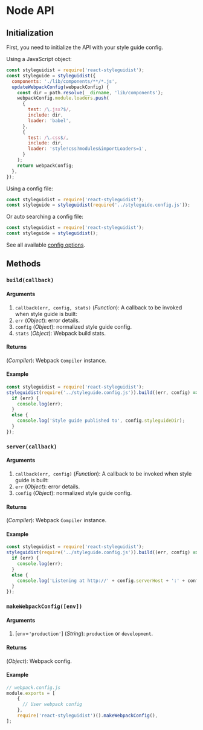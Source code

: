 # Node API

## Initialization

First, you need to initialize the API with your style guide config.

Using a JavaScript object:

```javascript
const styleguidist = require('react-styleguidist');
const styleguide = styleguidist({
  components: './lib/components/**/*.js',
  updateWebpackConfig(webpackConfig) {
    const dir = path.resolve(__dirname, 'lib/components');
    webpackConfig.module.loaders.push(
      {
        test: /\.jsx?$/,
        include: dir,
        loader: 'babel',
      },
      {
        test: /\.css$/,
        include: dir,
        loader: 'style!css?modules&importLoaders=1',
      }
    );
    return webpackConfig;
  },
});
```

Using a config file:

```javascript
const styleguidist = require('react-styleguidist');
const styleguide = styleguidist(require('../styleguide.config.js'));
```

Or auto searching a config file:

```javascript
const styleguidist = require('react-styleguidist');
const styleguide = styleguidist();
```

See all available [config options](./Configuration.md).

## Methods

### `build(callback)`

#### Arguments

1. `callback(err, config, stats)` (*Function*): A callback to be invoked when style guide is built:
  1. `err` (*Object*): error details.
  2. `config` (*Object*): normalized style guide config.
  3. `stats` (*Object*): Webpack build stats.

#### Returns

(*Compiler*): Webpack `Compiler` instance.

#### Example

```javascript
const styleguidist = require('react-styleguidist');
styleguidist(require('../styleguide.config.js')).build((err, config) => {
  if (err) {
    console.log(err);
  }
  else {
    console.log('Style guide published to', config.styleguideDir);
  }
});
```


### `server(callback)`

#### Arguments

1. `callback(err, config)` (*Function*): A callback to be invoked when style guide is built:
  1. `err` (*Object*): error details.
  2. `config` (*Object*): normalized style guide config.

#### Returns

(*Compiler*): Webpack `Compiler` instance.

#### Example

```javascript
const styleguidist = require('react-styleguidist');
styleguidist(require('../styleguide.config.js')).build((err, config) => {
  if (err) {
    console.log(err);
  }
  else {
    console.log('Listening at http://' + config.serverHost + ':' + config.serverPort);
  }
});
```

### `makeWebpackConfig([env])`

#### Arguments

1. \[`env`=`'production'`\] (*String*): `production` or `development`.

#### Returns

(*Object*): Webpack config.

#### Example

```javascript
// webpack.config.js
module.exports = [
    {
      // User webpack config
    },
    require('react-styleguidist')().makeWebpackConfig(),
];
```
